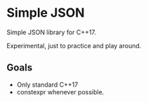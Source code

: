 Simple JSON
===========
Simple JSON library for C++17.

Experimental, just to practice and play around.

Goals
-----
- Only standard C++17
- constexpr whenever possible.
